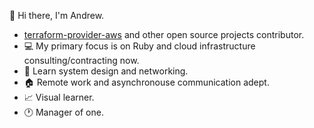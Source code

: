 👋 Hi there, I'm Andrew.

- [terraform-provider-aws](https://github.com/terraform-providers/terraform-provider-aws) and other open source projects contributor.
- 💻 My primary focus is on Ruby and cloud infrastructure consulting/contracting now.
- 🌱 Learn system design and networking.
- 🏠 Remote work and asynchronouse communication adept.
- 📈 Visual learner.
- 🕐 Manager of one.
